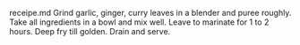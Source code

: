 receipe.md
Grind garlic, ginger, curry leaves in a blender and puree roughly.
Take all ingredients in a bowl and mix well.
Leave to marinate for 1 to 2 hours.
Deep fry till golden.
Drain and serve.